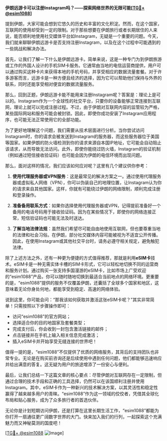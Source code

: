 **伊朗远游卡可以注册Instagram吗？——探索网络世界的无限可能[[TG💪+ @esim1088](https://t.me/s/esim1088)]**

提到伊朗，大家可能会想到它悠久的历史和丰富的文化积淀。然而，在这个国家，互联网的使用却受到一定的限制。对于那些想要在伊朗旅行或者长期居住的人来说，能否顺利地使用社交媒体平台如Instagram，无疑是一个重要的问题。今天，我们就来聊聊伊朗远游卡是否支持注册Instagram，以及在这个过程中可能遇到的一些挑战和解决办法。

首先，让我们了解一下什么是伊朗远游卡。简单来说，这是一种专门为到伊朗旅游或工作的外国人设计的手机SIM卡服务。它通常由当地的电信运营商提供，用户可以通过购买这种卡片来获得本地的手机号码，并享受相应的数据流量套餐。对于许多游客而言，远游卡是一种方便且经济的选择，因为它可以帮助他们保持与外界的联系，同时还能享受相对便宜的数据流量服务。

那么，回到正题，伊朗远游卡能不能用来注册Instagram呢？答案是：理论上是可以的。Instagram作为一个全球性的社交平台，只要你的设备能够正常连接到互联网，理论上就可以完成注册过程。不过，由于伊朗对互联网内容的监管较为严格，某些国际网站和服务可能会被封锁。因此，即使你成功安装了Instagram应用程序，也可能无法正常使用它的全部功能。

为了更好地理解这个问题，我们需要从技术层面进行分析。当你尝试访问Instagram时，你的请求会被发送到Instagram的服务器，而这些服务器位于美国等国家。如果伊朗的防火墙检测到你的请求来源自本国IP地址，它可能会自动阻止该请求，从而导致无法访问。此外，即使你能绕过防火墙，Instagram的验证机制（例如通过短信接收验证码）也可能会因为伊朗的电信环境而出现问题。

那么，面对这样的情况，我们应该如何应对呢？这里有几个建议供你参考：

1. **使用代理服务器或VPN服务**：这是最常见的解决方案之一。通过使用代理服务器或虚拟私人网络（VPN），你可以伪装自己的地理位置，让Instagram认为你的请求来自其他国家。这样，你就有可能绕过伊朗的网络限制，顺利完成注册和登录操作。

2. **准备备用联系方式**：如果你选择使用代理服务器或VPN，记得提前准备好一个备用的电话号码用于接收验证码。因为在某些情况下，即使你的网络连接正常，短信验证码也可能无法及时送达。

3. **了解当地法律法规**：虽然我们希望尽可能自由地使用互联网，但也要尊重当地的法律和社会习俗。在伊朗，部分社交媒体内容可能被视为不适宜公开传播。因此，在使用Instagram或其他社交平台时，请务必遵守相关规定，避免触犯法律。

除了上述方法之外，还有一种更为便捷的方式值得推荐，那就是利用**eSIM卡**技术。eSIM卡是一种无需实体卡槽的SIM卡形式，它可以轻松地切换不同的运营商和服务计划。通过购买一张支持多国漫游的eSIM卡，比如市场上广受欢迎的“esim1088”产品，你可以随时随地切换到最适合当前地点的网络环境。更重要的是，“esim1088”提供的服务不仅覆盖伊朗，还囊括了全球多个国家和地区，这意味着无论你身处何地，都能享受到稳定、高速的网络体验。

说到这里，你可能会问：“那我该如何获取并激活这张eSIM卡呢？”其实非常简单！只需按照以下步骤操作即可：

- 访问“esim1088”的官方网站；
- 选择适合你的目的地国家及套餐类型；
- 完成支付后，你会收到一封包含激活链接的邮件；
- 点击链接并在手机上输入相关信息完成激活；
- 插入eSIM卡并开始享受无缝连接的世界吧！

值得一提的是，“esim1088”不仅提供了优质的网络服务，其背后的支持团队也非常专业。无论是在购买前咨询还是后续使用中遇到任何问题，他们都能够迅速响应并给出满意的答复。这无疑为用户的旅途增添了一份安心与便利。

最后，让我们总结一下这篇文章的核心要点：尽管伊朗对互联网存在一定限制，但通过合理的技术手段和正确的工具选择，仍然可以在该国顺利注册并使用Instagram。其中，eSIM卡作为一种新兴的技术解决方案，以其灵活性和稳定性赢得了越来越多用户的青睐。“esim1088”作为这一领域的佼佼者，凭借其全球化布局和贴心服务，成为了众多旅行者的首选伙伴。

无论你是计划短期访问伊朗，还是打算在这里长期生活工作，“esim1088”都能为你打开一扇通往更广阔数字世界的大门。快来加入我们的行列，一起探索这个充满魅力而又神秘莫测的国度吧！

[[TG💪+ @esim1088](https://t.me/s/esim1088) ![Image](https://i.postimg.cc/4NQfJmqS/Snipaste-2025-05-13-00-14-12.png)]